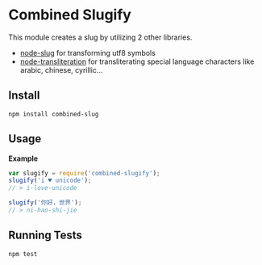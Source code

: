 # Combined Slugify

This module creates a slug by utilizing 2 other libraries.
  - [node-slug](https://github.com/dodo/node-slug) for transforming utf8 symbols
  - [node-transliteration](https://github.com/andyhu/node-transliteration) for transliterating special language characters like arabic, chinese, cyrillic...

## Install

```
npm install combined-slug
```

## Usage

__Example__
```javascript
var slugify = require('combined-slugify');
slugify('i ♥ unicode');
// > i-love-unicode

slugify('你好，世界');
// > ni-hao-shi-jie
```


## Running Tests
```
npm test
```